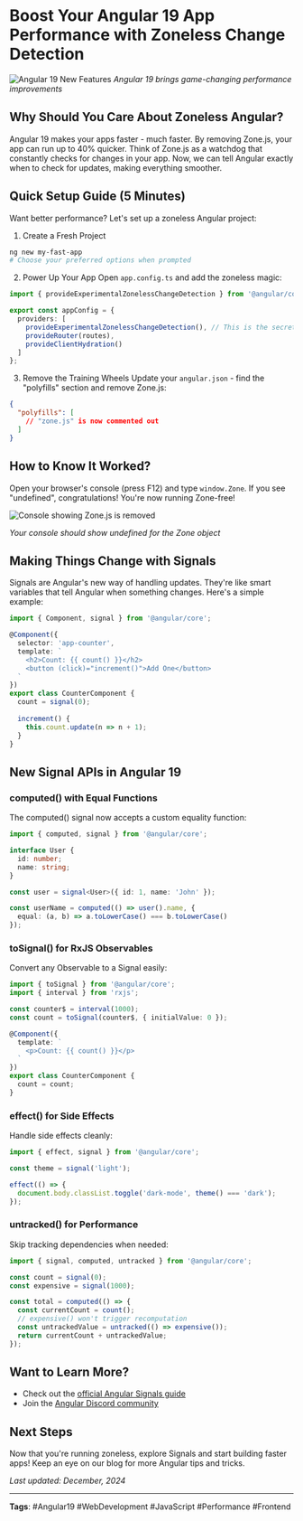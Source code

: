 # Boost Your Angular 19 App Performance with Zoneless Change Detection

![Angular 19 New Features](/images/angular-19-thumbnail.webp)
*Angular 19 brings game-changing performance improvements*

## Why Should You Care About Zoneless Angular?

Angular 19 makes your apps faster - much faster. By removing Zone.js, your app can run up to 40% quicker. Think of Zone.js as a watchdog that constantly checks for changes in your app. Now, we can tell Angular exactly when to check for updates, making everything smoother.

## Quick Setup Guide (5 Minutes)

Want better performance? Let's set up a zoneless Angular project:

1. Create a Fresh Project
```bash
ng new my-fast-app
# Choose your preferred options when prompted
```

2. Power Up Your App
Open `app.config.ts` and add the zoneless magic:
```typescript
import { provideExperimentalZonelessChangeDetection } from '@angular/core';

export const appConfig = {
  providers: [
    provideExperimentalZonelessChangeDetection(), // This is the secret sauce!
    provideRouter(routes),
    provideClientHydration()
  ]
};
```

3. Remove the Training Wheels
Update your `angular.json` - find the "polyfills" section and remove Zone.js:
```json
{
  "polyfills": [
    // "zone.js" is now commented out
  ]
}
```

## How to Know It Worked?

Open your browser's console (press F12) and type `window.Zone`. If you see "undefined", congratulations! You're now running Zone-free! 

![Console showing Zone.js is removed](https://haroonsaifi.tech/images/console-log.webp)

*Your console should show undefined for the Zone object*

## Making Things Change with Signals

Signals are Angular's new way of handling updates. They're like smart variables that tell Angular when something changes. Here's a simple example:

```typescript
import { Component, signal } from '@angular/core';

@Component({
  selector: 'app-counter',
  template: `
    <h2>Count: {{ count() }}</h2>
    <button (click)="increment()">Add One</button>
  `
})
export class CounterComponent {
  count = signal(0);
  
  increment() {
    this.count.update(n => n + 1);
  }
}
```
## New Signal APIs in Angular 19

### computed() with Equal Functions

The computed() signal now accepts a custom equality function:

```typescript
import { computed, signal } from '@angular/core';

interface User {
  id: number;
  name: string;
}

const user = signal<User>({ id: 1, name: 'John' });

const userName = computed(() => user().name, {
  equal: (a, b) => a.toLowerCase() === b.toLowerCase()
});
```

### toSignal() for RxJS Observables

Convert any Observable to a Signal easily:

```typescript
import { toSignal } from '@angular/core';
import { interval } from 'rxjs';

const counter$ = interval(1000);
const count = toSignal(counter$, { initialValue: 0 });

@Component({
  template: `
    <p>Count: {{ count() }}</p>
  `
})
export class CounterComponent {
  count = count;
}
```

### effect() for Side Effects

Handle side effects cleanly:

```typescript
import { effect, signal } from '@angular/core';

const theme = signal('light');

effect(() => {
  document.body.classList.toggle('dark-mode', theme() === 'dark');
});
```

### untracked() for Performance

Skip tracking dependencies when needed:

```typescript
import { signal, computed, untracked } from '@angular/core';

const count = signal(0);
const expensive = signal(1000);

const total = computed(() => {
  const currentCount = count();
  // expensive() won't trigger recomputation
  const untrackedValue = untracked(() => expensive());
  return currentCount + untrackedValue;
});
```

## Want to Learn More?

- Check out the [official Angular Signals guide](https://angular.dev/guide/signals)
- Join the [Angular Discord community](https://discord.gg/angular)

## Next Steps

Now that you're running zoneless, explore Signals and start building faster apps! Keep an eye on our blog for more Angular tips and tricks.

*Last updated: December, 2024*

---
**Tags**: #Angular19 #WebDevelopment #JavaScript #Performance #Frontend

